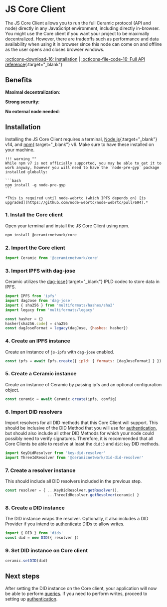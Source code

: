 # JS Core Client
The JS Core Client allows you to run the full Ceramic protocol (API and node) directly in any JavaScript environment, including directly in-browser. You might use the Core client if you want your project to be maximally decentralized. However, there are tradeoffs such as performance and data availability when using it in browser since this node can come on and offline as the user opens and closes browser windows.

[:octicons-download-16: Installation](#installation) | [:octicons-file-code-16: Full API reference](https://developers.ceramic.network/reference/typescript/classes/_ceramicnetwork_core.ceramic.html){:target="_blank"}

## **Benefits**

**Maximal decentralization**:

**Strong security**:

**No external node needed**:

## **Installation**
Installing the JS Core Client requires a terminal, [Node.js](https://nodejs.org/en/){:target="_blank"} v14, and [npm](https://www.npmjs.com/get-npm){:target="_blank"} v6. Make sure to have these installed on your machine.

    !!! warning ""
    While npm v7 is not officially supported, you may be able to get it to work anyway, however you will need to have the `node-pre-gyp` package installed globally:
    
    ```bash
    npm install -g node-pre-gyp
    ```
    
    *This is required until node-webrtc (which IPFS depends on) [is upgraded](https://github.com/node-webrtc/node-webrtc/pull/694).*

### 1. Install the Core client
Open your terminal and install the JS Core Client using npm.

``` bash
npm install @ceramicnetwork/core
```

### 2. Import the Core client

``` javascript
import Ceramic from '@ceramicnetwork/core'
```

### 3. Import IPFS with dag-jose
Ceramic utilizes the [dag-jose](https://github.com/ipld/specs/blob/master/block-layer/codecs/dag-jose.md){:target="_blank"} IPLD codec to store data in IPFS.

``` javascript
import IPFS from 'ipfs'
import dagJose from 'dag-jose'
import { sha256 } from 'multiformats/hashes/sha2'
import legacy from 'multiformats/legacy'

const hasher = {}
hasher[sha256.code] = sha256
const dagJoseFormat = legacy(dagJose, {hashes: hasher})

```

### 4. Create an IPFS instance
Create an instance of `js-ipfs` with `dag-jose` enabled.

``` javascript
const ipfs = await Ipfs.create({ ipld: { formats: [dagJoseFormat] } })
```

### 5. Create a Ceramic instance
Create an instance of Ceramic by passing ipfs and an optional configuration object.

``` javascript
const ceramic = await Ceramic.create(ipfs, config)
```

### 6. Import DID resolvers
Import resolvers for all DID methods that this Core Client will support. This should be inclusive of the DID Method that you will use for [authentication](), but should also include all other DID Methods for which your node could possibly need to verify signatures. Therefore, it is recommended that all Core Clients be able to resolve at least the `did:3` and `did:key` DID methods.


``` javascript
import KeyDidResolver from 'key-did-resolver'
import ThreeIdResolver from '@ceramicnetwork/3id-did-resolver'
```

### 7. Create a resolver instance
This should include all DID resolvers included in the previous step.

``` javascript
const resolver = { ...KeyDidResolver.getResolver(),
                   ...ThreeIdResolver.getResolver(ceramic) }
```

### 8. Create a DID instance
The DID instance wraps the resolver. Optionally, it also includes a DID Provider if you intend to [authenticate](../../build/authentication.md) DIDs to allow [writes](../../build/writes.md).

``` javascript
import { DID } from 'dids'
const did = new DID({ resolver })
```

### 9. Set DID instance on Core client

``` javascript
ceramic.setDID(did)
```

## **Next steps**
After setting the DID instance on the Core client, your application will now be able to perform [queries](queries.md). If you need to perform writes, proceed to setting up [authentication](../../build/authentication.md).


</br>
</br>
</br>
